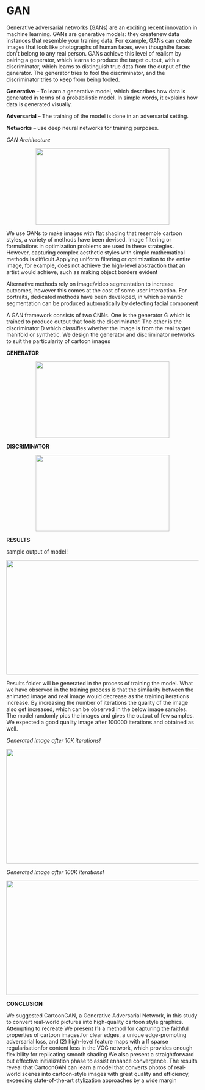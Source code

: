 # GAN
Generative adversarial networks (GANs) are an exciting recent innovation in machine learning. 
GANs are generative models: they createnew data instances that resemble your training data. For example, GANs can create images that look like photographs of human faces, even thoughthe faces don't belong to any real person. 
GANs achieve this level of realism by pairing a generator, which learns to produce the target output, with a discriminator, which learns to distinguish true data from the output of the generator. The generator tries to fool the discriminator, and the discriminator tries to keep from being fooled.

**Generative** – To learn a generative model, which describes how data is generated in terms of a probabilistic model. In simple words, it explains how data is generated visually. 

**Adversarial** – The training of the model is done in an adversarial setting. 

**Networks** – use deep neural networks for training purposes.

*GAN Architecture*

<p align="center">
  <img 
    width="350"
    height="200"
    src="https://user-images.githubusercontent.com/91316387/175883213-736e77b3-f351-4e64-a727-47d671a6159c.jpg"
  >
</p>


We use GANs to make images with flat shading that resemble cartoon styles, a variety of
methods have been devised. Image filtering or formulations in optimization
problems are used in these strategies. However, capturing complex aesthetic styles
with simple mathematical methods is difficult.Applying uniform filtering or
optimization to the entire image, for example, does not achieve the high-level
abstraction that an artist would achieve, such as making object borders evident


Alternative methods rely on image/video segmentation to increase outcomes, however this comes at the cost of some user interaction. For portraits, dedicated
methods have been developed, in which semantic segmentation can be produced
automatically by detecting facial component

A GAN framework consists of two CNNs. One is the generator G which is
trained to produce output that fools the discriminator. The other is the
discriminator D which classifies whether the image is from the real target
manifold or synthetic. We design the generator and discriminator networks to suit
the particularity of cartoon images

**GENERATOR**

<p align="center">
  <img 
    width="350"
    height="200"
    src="https://user-images.githubusercontent.com/91316387/175880633-e984bb2c-e011-49e9-9620-9484f3f8e2ef.png"
  >
</p>


**DISCRIMINATOR**

<p align="center">
  <img 
    width="350"
    height="200"
    src="https://user-images.githubusercontent.com/91316387/175880712-1c39d4bf-c7d1-45ee-94a6-0aad09b71714.png"
  >
</p>


**RESULTS**

sample output of model!

<p align="center">
  <img 
    width="550"
    height="300"
    src="https://user-images.githubusercontent.com/91316387/175880931-472d1882-5437-4ff3-a771-0567ea6b1313.png"
  >
</p>


Results folder will be generated in the process of training the model. What we
have observed in the training process is that the similarity between the animated
image and real image would decrease as the training iterations increase. By increasing the number of iterations the quality of the image also get
increased, which can be observed in the below image samples. The model
randomly pics the images and gives the output of few samples. We expected a
good quality image after 100000 iterations and obtained as well.

*Generated image after 10K iterations!*

<p align="center">
  <img 
    width="550"
    height="300"
    src="https://user-images.githubusercontent.com/91316387/175881904-70a222fc-e580-413c-995b-de1174aa1759.png"
  >
</p>

*Generated image after 100K iterations!*

<p align="center">
  <img 
    width="550"
    height="300"
    src="https://user-images.githubusercontent.com/91316387/175881947-98dadab7-0b80-492f-9e69-54f2495d40aa.png"
  >
</p>

**CONCLUSION**

We suggested CartoonGAN, a Generative Adversarial Network, in this study
to convert real-world pictures into high-quality cartoon style graphics. Attempting
to recreate We present (1) a method for capturing the faithful properties of cartoon
images.for clear edges, a unique edge-promoting adversarial loss, and
(2) high-level feature maps with a l1 sparse regularisationfor content loss in the
VGG network, which provides enough flexibility for replicating smooth shading
We also present a straightforward but effective initialization phase to assist
enhance convergence. The results reveal that CartoonGAN can learn a model that converts photos of
real-world scenes into cartoon-style images with great quality and efficiency, exceeding state-of-the-art stylization approaches by a wide margin

